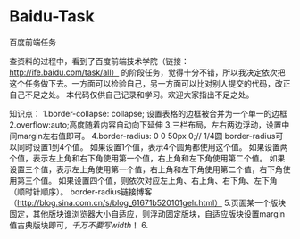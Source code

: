 # Baidu-Task
百度前端任务

查资料的过程中，看到了百度前端技术学院（链接：http://ife.baidu.com/task/all）
的阶段任务，觉得十分不错，所以我决定依次把这个任务做下去。一方面可以检验自己，另一方面可以比对别人提交的代码，改正自己不足之处。
本代码仅供自己记录和学习。欢迎大家指出不足之处。

知识点：
1.border-collapse: collapse; 设置表格的边框被合并为一个单一的边框
2.overflow:auto;高度随着内容自动向下延伸
3.三栏布局，左右两边浮动，设置中间margin左右值即可。
4.border-radius: 0 0 50px 0;//  1/4圆
border-radius可以同时设置1到4个值。
如果设置1个值，表示4个圆角都使用这个值。
如果设置两个值，表示左上角和右下角使用第一个值，右上角和左下角使用第二个值。
如果设置三个值，表示左上角使用第一个值，右上角和左下角使用第二个值，右下角使用第三个值。
如果设置四个值，则依次对应左上角、右上角、右下角、左下角（顺时针顺序）。
 border-radius链接博客
（http://blog.sina.com.cn/s/blog_61671b520101gelr.html）
5.页面某一个版块固定，其他版块谁浏览器大小自适应，则浮动固定版块，自适应版块设置margin值古典版块即可，*千万不要写width*！
6.